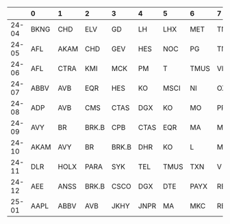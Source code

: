 |       | 0    | 1    | 2     | 3     | 4    | 5    | 6    | 7    | 8    | 9    |
|:------|:-----|:-----|:------|:------|:-----|:-----|:-----|:-----|:-----|:-----|
| 24-04 | BKNG | CHD  | ELV   | GD    | LH   | LHX  | MET  | TMUS | TSLA | WMB  |
| 24-05 | AFL  | AKAM | CHD   | GEV   | HES  | NOC  | PG   | TMUS | TSLA | WELL |
| 24-06 | AFL  | CTRA | KMI   | MCK   | PM   | T    | TMUS | VRSN | WELL | WMT  |
| 24-07 | ABBV | AVB  | EQR   | HES   | KO   | MSCI | NI   | OXY  | PM   | UNH  |
| 24-08 | ADP  | AVB  | CMS   | CTAS  | DGX  | KO   | MO   | PPL  | V    | XOM  |
| 24-09 | AVY  | BR   | BRK.B | CPB   | CTAS | EQR  | MA   | MMC  | V    | VRSN |
| 24-10 | AKAM | AVY  | BR    | BRK.B | DHR  | KO   | L    | MA   | MSCI | UNP  |
| 24-11 | DLR  | HOLX | PARA  | SYK   | TEL  | TMUS | TXN  | V    | WELL | WM   |
| 24-12 | AEE  | ANSS | BRK.B | CSCO  | DGX  | DTE  | PAYX | REG  | VRSN | WEC  |
| 25-01 | AAPL | ABBV | AVB   | JKHY  | JNPR | MA   | MKC  | REG  | TSLA | V    |